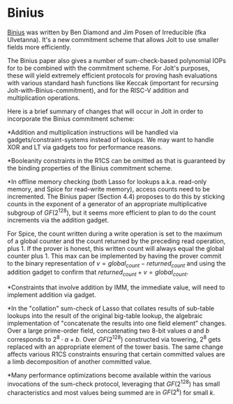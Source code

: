 # Binius
[Binius](https://eprint.iacr.org/2023/1784.pdf) was written by Ben Diamond and Jim Posen of Irreducible (fka Ulvetanna). It's a new commitment scheme that allows Jolt to use smaller fields more efficiently. 

The Binius paper also gives a number of sum-check-based polynomial IOPs for to be combined with the commitment scheme. For Jolt's purposes, these will yield extremely efficient protocols for proving hash evaluations with various standard hash functions like Keccak (important for recursing Jolt-with-Binius-commitment), and for the RISC-V addition and multiplication operations. 

Here is a brief summary of changes that will occur in Jolt in order to incorporate the Binius commitment scheme:

*Addition and multiplication instructions will be handled via gadgets/constraint-systems instead of lookups. We may want to handle XOR and LT via gadgets too for performance reasons. 

*Booleanity constraints in the R1CS can be omitted as that is guaranteed by the binding properties of the Binius commitment scheme.

*In offline memory checking (both Lasso for lookups a.k.a. read-only memory, and Spice for read-write memory), access counts need to be incremented. The Binius paper (Section 4.4) proposes to do this by sticking counts in the exponent of a generator of an appropriate multiplicative subgroup of $GF(2^{128})$, but it seems more efficient to plan to do the count increments via the addition gadget.

For Spice, the count written during a write operation is set to the maximum of a global counter and the count returned by the preceding read operation, plus 1. If the prover is honest, this written count will always equal the global counter plus 1. This max can be implemented by having the prover commit to the binary representation of $v=global_{count} - returned_{count}$ and using the addition gadget to confirm that $returned_{count} + v = global_{count}$. 

*Constraints that involve addition by IMM, the immediate value, will need to implement addition via gadget. 

*In the "collation" sum-check of Lasso that collates results of sub-table lookups into the result of the original big-table lookup, the algebraic implementation of "concatenate the results into one field element" changes. Over a large prime-order field, concatenating two $8$-bit values $a$ and $b$ corresponds to $2^8 \cdot a + b$. Over $GF(2^{128})$ constructed via towering, $2^8$ gets replaced with an appropriate element of the tower basis. The same change affects various R1CS constraints ensuring that certain committed values are a limb decomposition of another committed value. 

*Many performance optimizations become available within the various invocations of the sum-check protocol, leveraging that $GF(2^128)$ has small characteristics and most values being summed are in $GF(2^k)$ for small $k$. 

